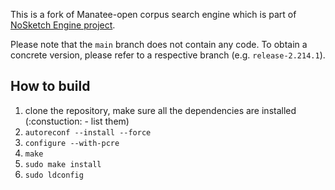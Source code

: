 This is a fork of Manatee-open corpus search engine which is part of [NoSketch Engine project](https://nlp.fi.muni.cz/trac/noske).

Please note that the `main` branch does not contain any code. To obtain a concrete version,
please refer to a respective branch (e.g. `release-2.214.1`).

## How to build

1. clone the repository, make sure all the dependencies are installed (:constuction: - list them)
2. `autoreconf --install --force`
3. `configure --with-pcre`
4. `make`
5. `sudo make install`
6. `sudo ldconfig`
